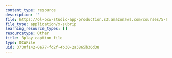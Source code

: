 ```yaml
---
content_type: resource
description: ''
file: https://ol-ocw-studio-app-production.s3.amazonaws.com/courses/5-61-physical-chemistry-fall-2017/3730f1420e77fd2f4b302a3865b36d38_gkRRlmes_jE.srt
file_type: application/x-subrip
learning_resource_types: []
resourcetype: Other
title: 3play caption file
type: OCWFile
uid: 3730f142-0e77-fd2f-4b30-2a3865b36d38
---
```

